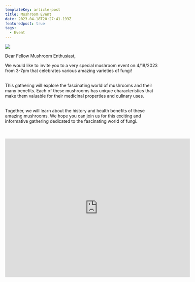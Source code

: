 ```yaml
---
templateKey: article-post
title: Mushroom Event
date: 2023-04-18T20:27:41.193Z
featuredpost: true
tags:
  - Event
---
```

![](/img/mushroom-event-center.jpg)

Dear Fellow Mushroom Enthusiast, <br>

We would like to invite you to a very special mushroom event on 4/18/2023 from 3-7pm that celebrates various amazing varieties of fungi!  <br> <br>

This gathering will explore the fascinating world of mushrooms and their many benefits. Each of these mushrooms has unique characteristics that make them valuable for their medicinal properties and culinary uses.  <br> <br>

Together, we will learn about the history and health benefits of these amazing mushrooms. We hope you can join us for this exciting and informative gathering dedicated to the fascinating world of fungi. <br> <br>

<br>

<center><iframe src="https://www.google.com/maps/embed?pb=!1m18!1m12!1m3!1d3442.5441840515764!2d-97.7283884!3d30.363901699999996!2m3!1f0!2f0!3f0!3m2!1i1024!2i768!4f13.1!3m3!1m2!1s0x8644cb31a4fe226f%3A0x34275657f2964730!2sCapital%20CBD%20American%20Shaman!5e0!3m2!1sen!2sus!4v1667507515248!5m2!1sen!2sus" width="600" height="450" style="border:0;" allowfullscreen="" loading="lazy" referrerpolicy="no-referrer-when-downgrade"></iframe><center/>